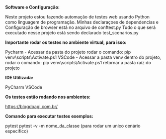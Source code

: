 **Software e Configuração:**

Neste projeto estou fazendo automação de testes web usando Python como linguagem de programação.
Minhas declaraçoes de dependencias e Configuração de browser está no arquivo de conftest.py
Tudo o que será executado nesse projeto está sendo declarado test_scenarios.py

**Importante rodar os testes no ambiente virtual, para isso:**

Pycharm - Acessar da pasta do projeto rodar o comando: pip venv\scripts\Activate.ps1
VSCode - Acessar a pasta venv dentro do projeto, rodar o comando: pip venv\scripts\Activate.ps1 retornar a pasta raiz do projeto


**IDE Utilizada:**

PyCharm
VSCode

**Os testes estão rodando nos ambientes:**

https://blogdoagi.com.br/

**Comando para executar testes exemplos:**

pytest
pytest -v -m nome_da_classe (para rodar um unico cenário especifico)
